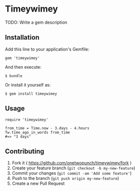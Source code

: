 # Timeywimey

TODO: Write a gem description

## Installation

Add this line to your application's Gemfile:

    gem 'timeywimey'

And then execute:

    $ bundle

Or install it yourself as:

    $ gem install timeywimey

## Usage

    require 'timeywimey'

    from_time = Time.now - 3.days - 4.hours
    Tw.time_ago_in_words from_time
    #=> "3 days"

## Contributing

1. Fork it ( https://github.com/onetwopunch/timeywimey/fork )
2. Create your feature branch (`git checkout -b my-new-feature`)
3. Commit your changes (`git commit -am 'Add some feature'`)
4. Push to the branch (`git push origin my-new-feature`)
5. Create a new Pull Request
